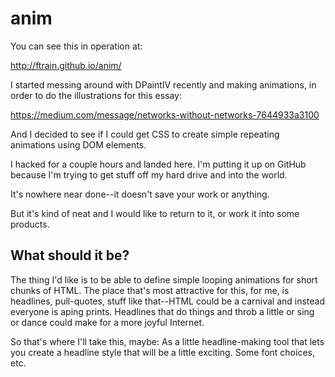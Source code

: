 # anim

You can see this in operation at:

  http://ftrain.github.io/anim/

I started messing around with DPaintIV recently and making
animations, in order to do the illustrations for this essay:

  https://medium.com/message/networks-without-networks-7644933a3100

And I decided to see if I could get CSS to create simple repeating
animations using DOM elements.

I hacked for a couple hours and landed here. I'm putting it up on
GitHub because I'm trying to get stuff off my hard drive and into
the world.

It's nowhere near done--it doesn't save your work or anything.

But it's kind of neat and I would like to return to it, or work it
into some products.

## What should it be?

The thing I'd like is to be able to define simple looping animations
for short chunks of HTML. The place that's most attractive for this,
for me, is headlines, pull-quotes, stuff like that--HTML could be a
carnival and instead everyone is aping prints. Headlines that do
things and throb a little or sing or dance could make for a more
joyful Internet.

So that's where I'll take this, maybe: As a little headline-making
tool that lets you create a headline style that will be a little
exciting. Some font choices, etc.





